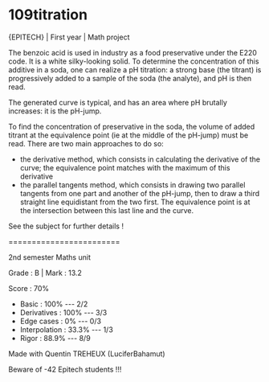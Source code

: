# 109titration

{EPITECH} | First year | Math project

The benzoic acid is used in industry as a food preservative under the E220 code. It is a white silky-looking
solid. To determine the concentration of this additive in a soda, one can realize a pH titration: a strong base
(the titrant) is progressively added to a sample of the soda (the analyte), and pH is then read.

The generated curve is typical, and has an area where pH brutally increases: it is the pH-jump.

To find the concentration of preservative in the soda, the volume of added titrant at the equivalence point
(ie at the middle of the pH-jump) must be read. There are two main approaches to do so:

  - the derivative method, which consists in calculating the derivative of the curve; the equivalence point matches with the maximum of this derivative
  - the parallel tangents method, which consists in drawing two parallel tangents from one part and another of the pH-jump, then to draw a third straight line equidistant from the two first. The equivalence point is at the intersection between this last line and the curve.

See the subject for further details !

========================

2nd semester Maths unit

Grade : B | Mark : 13.2

Score : 70%

  - Basic : 100% --- 2/2
  - Derivatives : 100% --- 3/3
  - Edge cases : 0% --- 0/3
  - Interpolation : 33.3% --- 1/3
  - Rigor : 88.9% --- 8/9

Made with Quentin TREHEUX (LuciferBahamut)

Beware of -42 Epitech students !!!
